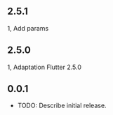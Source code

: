 ## 2.5.1
1, Add params

## 2.5.0
1, Adaptation Flutter 2.5.0

## 0.0.1

* TODO: Describe initial release.
